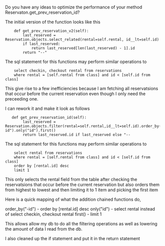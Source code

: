 
Do you have any ideas to optimize the performance of your method   Reservaton.get_prev_reservation_id?

The initial version of the function looks like  this
```
    def get_prev_reservation_v2(self):
        last_reserved = Reservation.objects.select_related(rental=self.rental, id__lt=self.id)
        if last_reserved:
            return last_reserved[len(last_reserved) - 1].id
        return "--"

```

The sql  statement for this functions may perform similar operations to 
```
    select checkin, checkout rental from reservations 
    where rental = [self.rental from class] and id < [self.id from class]
```

This give rise to a few inefficiencies because I am fetching all reservatsions that occur before the current reservation even though I only need the preceeding one.


I can rework it and make it look as follows

```
   def get_prev_reservation_id(self):
        last_reserved = Reservation.objects.filter(rental=self.rental,id__lt=self.id).order_by("-id").only("id").first()
        return last_reserved.id if last_reserved else "--

```

The sql statement for this functions may perform similar operations to 
```
    select rental from reservations 
    where rental = [self.rental from class] and id < [self.id from class]
    order by [rental.id] desc
    limit 1
```

This only selects the rental field from the table after checking the reservatsions that occur before the current reservation but also orders them from highest to lowest and then limiting it to 1 item and picking the first item

Here is a quick mapping of what the addition chained functions do,

order_by("-id") -     order by [rental.id] desc
only("id") - select rental instead of  select checkin, checkout rental
first() - limit 1

This allows allow my db to do all the filtering operations as well as lowering the amount of data I read from the db.

I also cleaned up the if statement and put it in the return statement 
